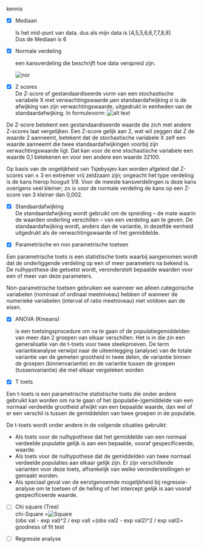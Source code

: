 kennis
- [x] Mediaan<br />

  Is het mid-punt van data. dus als mijn data is [4,5,5,6,6,7,7,8,8]  
  Dus de Mediaan is 6
  

- [x] Normale verdeling
  
  een kansverdeling die beschrijft hoe data verspreid zijn.
  
  ![nor](https://upload.wikimedia.org/wikipedia/commons/thumb/8/8c/Standard_deviation_diagram.svg/400px-Standard_deviation_diagram.svg.png)
- [x] Z scores<br />
De Z-score of gestandaardiseerde vorm van een stochastische variabele X  met verwachtingswaarde μen standaardafwijking σ is de afwijking van zijn verwachtingswaarde, uitgedrukt in eenheden van de standaardafwijking. In formulevorm: ![alt text](https://wikimedia.org/api/rest_v1/media/math/render/svg/8bcaa1cd99132c435535b37b73b2801396b18044)


De Z-score betekent een gestandaardiseerde waarde die zich met andere Z-scores laat vergelijken. Een Z-score gelijk aan 2, wat wil zeggen dat Z de waarde 2 aanneemt, betekent dat de stochastische variabele X  zelf een waarde aanneemt die twee standaardafwijkingen voorbij zijn verwachtingswaarde ligt. Dat kan voor de ene stochastische variabele een waarde 0,1 betekenen en voor een andere een waarde 32100.

Op basis van de ongelijkheid van Tsjebysjev kan worden afgeleid dat Z-scores van ± 3 en extremer vrij zeldzaam zijn; ongeacht het type verdeling is de kans hierop hooguit 1/9. Voor de meeste kansverdelingen is deze kans overigens veel kleiner; zo is voor de normale verdeling de kans op een Z-score van 3 kleiner dan 0,002. 
  
- [x] Standaardafwijking<br />
De standaardafwijking wordt gebruikt om de spreiding – de mate waarin de waarden onderling verschillen – van een verdeling aan te geven. De standaardafwijking wordt, anders dan de variantie, in dezelfde eenheid uitgedrukt als de verwachtingswaarde of het gemiddelde. 
  
- [x] Parametrische en non parametrische toetsen<br />

Een parametrische toets is een statistische toets waarbij aangenomen wordt dat de onderliggende verdeling op een of meer parameters na bekend is. De nulhypothese die getoetst wordt, veronderstelt bepaalde waarden voor een of meer van deze parameters.<br />

Non-parametrische toetsen gebruiken we wanneer we alleen categorische variabelen (nominaal of ordinaal meetniveau) hebben of wanneer de numerieke variabelen (interval of ratio meetniveau) niet voldoen aan de eisen.

  
- [x] ANOVA (Kmeans)<br />

  is een toetsingsprocedure om na te gaan of de populatiegemiddelden van meer dan 2 groepen van elkaar verschillen. Het is in die zin een generalisatie van de t-toets voor twee steekproeven. De term variantieanalyse verwijst naar de uiteenlegging (analyse) van de totale variantie van de gemeten grootheid in twee delen, de variantie binnen de groepen (binnenvariantie) en de variantie tussen de groepen (tussenvariantie) die met elkaar vergeleken worden

- [x] T toets<br />

Een t-toets is een parametrische statistische toets die onder andere gebruikt kan worden om na te gaan of het (populatie-)gemiddelde van een normaal verdeelde grootheid afwijkt van een bepaalde waarde, dan wel of er een verschil is tussen de gemiddelden van twee groepen in de populatie.<br />

De t-toets wordt onder andere in de volgende situaties gebruikt:

 - Als toets voor de nulhypothese dat het gemiddelde van een normaal verdeelde populatie gelijk is aan een bepaalde, vooraf gespecificeerde,   waarde.
 - Als toets voor de nulhypothese dat de gemiddelden van twee normaal verdeelde populaties aan elkaar gelijk zijn. Er zijn verschillende varianten voor deze toets, afhankelijk van welke veronderstellingen er gemaakt worden.
 - Als speciaal geval van de eerstgenoemde mogelijkheid bij regressie-analyse om te toetsen of de helling of het intercept gelijk is aan vooraf gespecificeerde waarde.
- [ ] Chi square (Tree)<br/>
chi-Square =![Square](https://wikimedia.org/api/rest_v1/media/math/render/svg/9c5c016a5c4569fe4261509d3e90ca21e9b5e457)<br/>
(obs val - exp val)^2 / exp vall +(obs val2 - exp val2)^2 / exp vall2= goodness of fit test



- [ ] Regressie analyse



